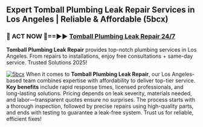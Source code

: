 ## Expert Tomball Plumbing Leak Repair Services in Los Angeles | Reliable & Affordable (5bcx)  

<h3>🚿 ACT NOW 🌟==►► <a href="https://tinyurl.com/2ne6vx2x" rel="nofollow">Tomball Plumbing Leak Repair 24/7</a></h3>

**Tomball Plumbing Leak Repair** provides top-notch plumbing services in Los Angeles. From repairs to installations, enjoy free consultations + same-day service. Trusted Solutions 2025!

[![5bcx](https://i.imgur.com/4PFF4AK.jpeg)](https://tinyurl.com/2ne6vx2x)
When it comes to **Tomball Plumbing Leak Repair**, our Los Angeles-based team combines expertise with affordability to deliver top-tier service. **Key benefits** include rapid response times, licensed professionals, and long-lasting solutions. Pricing depends on leak severity, materials needed, and labor—transparent quotes ensure no surprises. The process starts with a thorough inspection, followed by precise repairs using high-quality parts, and ends with testing to guarantee a leak-free system. Trust us for reliable, efficient fixes!